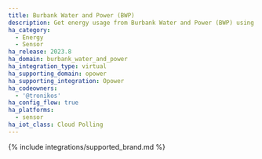 ```yaml
---
title: Burbank Water and Power (BWP)
description: Get energy usage from Burbank Water and Power (BWP) using the Opower integration
ha_category:
  - Energy
  - Sensor
ha_release: 2023.8
ha_domain: burbank_water_and_power
ha_integration_type: virtual
ha_supporting_domain: opower
ha_supporting_integration: Opower
ha_codeowners:
  - '@tronikos'
ha_config_flow: true
ha_platforms:
  - sensor
ha_iot_class: Cloud Polling
---
```


{% include integrations/supported_brand.md %}

